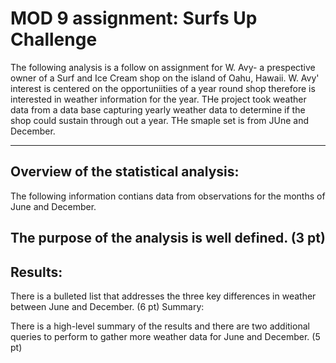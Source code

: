 # MOD 9 assignment: Surfs Up Challenge
The following analysis is a follow on assignment for W. Avy- a prespective owner of a Surf and Ice Cream shop on the island of Oahu, Hawaii.
W. Avy' interest is centered on the opportuniities of a year round shop therefore is interested in weather information for the year. THe project took weather data from a data base capturing yearly weather data to determine if the shop could sustain through out a year. THe smaple set is from JUne and December.
______________________________________________________________________________________
## Overview of the statistical analysis:
The following information contians data from observations for the months of June and December. 


## The purpose of the analysis is well defined. (3 pt)

## Results:

There is a bulleted list that addresses the three key differences in weather between June and December. (6 pt)
Summary:

There is a high-level summary of the results and there are two additional queries to perform to gather more weather data for June and December. (5 pt)
